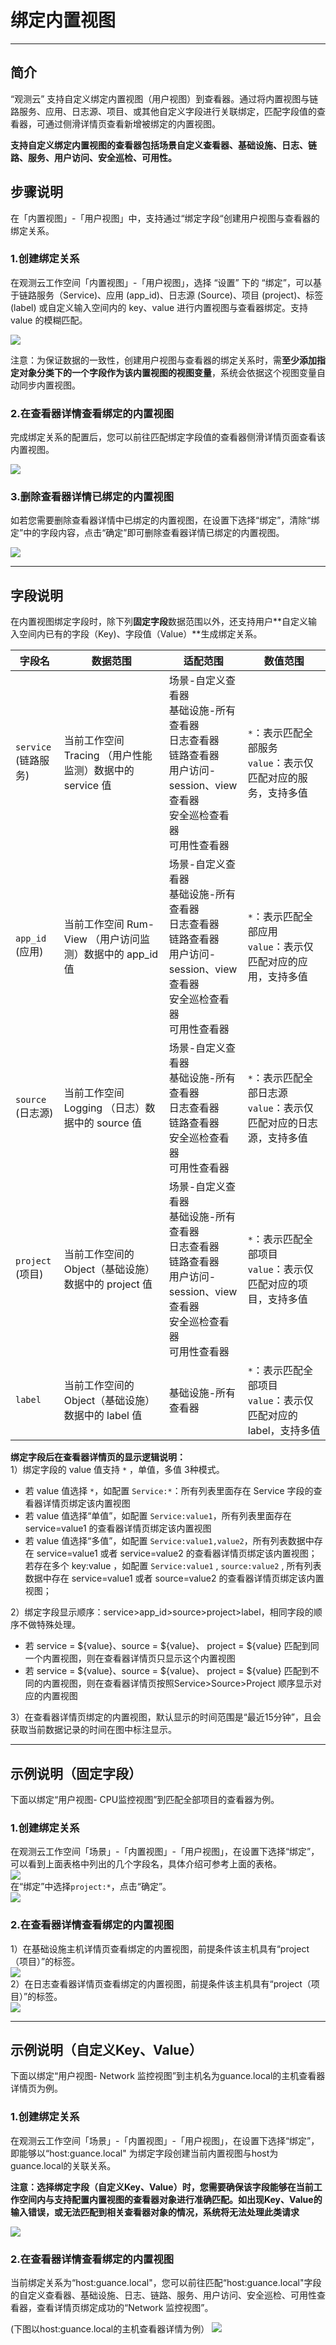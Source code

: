 # 绑定内置视图
---

## 简介

“观测云” 支持自定义绑定内置视图（用户视图）到查看器。通过将内置视图与链路服务、应用、日志源、项目、或其他自定义字段进行关联绑定，匹配字段值的查看器，可通过侧滑详情页查看新增被绑定的内置视图。

**支持自定义绑定内置视图的查看器包括场景自定义查看器、基础设施、日志、链路、服务、用户访问、安全巡检、可用性。**


## 步骤说明

在「内置视图」-「用户视图」中，支持通过“绑定字段“创建用户视图与查看器的绑定关系。

### 1.创建绑定关系

在观测云工作空间「内置视图」-「用户视图」，选择 “设置” 下的 “绑定”，可以基于链路服务（Service)、应用 (app_id)、日志源 (Source)、项目 (project)、标签 (label) 或自定义输入空间内的 key、value 进行内置视图与查看器绑定。支持 value 的模糊匹配。

![](../img/4.view_7.png)

注意：为保证数据的一致性，创建用户视图与查看器的绑定关系时，需**至少添加指定对象分类下的一个字段作为该内置视图的视图变量**，系统会依据这个视图变量自动同步内置视图。

### 2.在查看器详情查看绑定的内置视图

完成绑定关系的配置后，您可以前往匹配绑定字段值的查看器侧滑详情页面查看该内置视图。

![](../img/4.view_8.png)


### 3.删除查看器详情已绑定的内置视图

如若您需要删除查看器详情中已绑定的内置视图，在设置下选择“绑定”，清除“绑定”中的字段内容，点击“确定”即可删除查看器详情已绑定的内置视图。

![](../img/4.view_9.png)


---

## 字段说明

在内置视图绑定字段时，除下列**固定字段**数据范围以外，还支持用户**自定义输入空间内已有的字段（Key)、字段值（Value）**生成绑定关系。

| **字段名** | **数据范围** | **适配范围** | **数值范围** |
| --- | --- | --- | --- |
| `service`<br />(链路服务) | 当前工作空间 Tracing （用户性能监测）数据中的 service 值 | 场景-自定义查看器<br />基础设施-所有查看器<br />日志查看器<br />链路查看器<br />用户访问-session、view查看器<br />安全巡检查看器<br />可用性查看器 | ``*``：表示匹配全部服务<br />``value``：表示仅匹配对应的服务，支持多值 |
| `app_id`<br />(应用) | 当前工作空间 Rum-View （用户访问监测）数据中的 app_id 值 | 场景-自定义查看器<br />基础设施-所有查看器<br />日志查看器<br />链路查看器<br />用户访问-session、view查看器<br />安全巡检查看器<br />可用性查看器 | ``*``：表示匹配全部应用<br />``value``：表示仅匹配对应的应用，支持多值 |
| `source`<br />(日志源) | 当前工作空间 Logging （日志）数据中的 source 值 | 场景-自定义查看器<br />基础设施-所有查看器<br />日志查看器<br />链路查看器<br />安全巡检查看器<br />可用性查看器 | ``*``：表示匹配全部日志源<br />``value``：表示仅匹配对应的日志源，支持多值 |
| `project`<br />(项目) | 当前工作空间的 Object（基础设施） 数据中的 project 值 | 场景-自定义查看器<br />基础设施-所有查看器<br />日志查看器<br />链路查看器<br />用户访问-session、view查看器<br />安全巡检查看器<br />可用性查看器 | ``*``：表示匹配全部项目<br />``value``：表示仅匹配对应的项目，支持多值 |
| `label` | 当前工作空间的 Object（基础设施） 数据中的 label 值 | 基础设施-所有查看器 | ``*``：表示匹配全部项目<br />``value``：表示仅匹配对应的 label，支持多值 |

**绑定字段后在查看器详情页的显示逻辑说明：**<br />1）绑定字段的 value 值支持 `*` ，单值，多值 3种模式。

- 若 value 值选择 `*`，如配置 `Service:*`：所有列表里面存在 Service 字段的查看器详情页绑定该内置视图
- 若 value 值选择“单值”，如配置 `Service:value1`，所有列表里面存在 service=value1 的查看器详情页绑定该内置视图
- 若 value 值选择“多值”，如配置 `Service:value1,value2`，所有列表数据中存在 service=value1 或者 service=value2 的查看器详情页绑定该内置视图；若存在多个 key:value ，如配置 `Service:value1` , `source:value2` , 所有列表数据中存在 service=value1 或者 source=value2 的查看器详情页绑定该内置视图；

2）绑定字段显示顺序：service>app_id>source>project>label，相同字段的顺序不做特殊处理。

- 若 service = ${value}、source = ${value}、 project = ${value} 匹配到同一个内置视图，则在查看器详情页只显示这个内置视图
- 若 service = ${value}、source = ${value}、 project = ${value} 匹配到不同的内置视图，则在查看器详情页按照Service>Source>Project 顺序显示对应的内置视图

3）在查看器详情页绑定的内置视图，默认显示的时间范围是“最近15分钟”，且会获取当前数据记录的时间在图中标注显示。

---

## 示例说明（固定字段）

下面以绑定“用户视图- CPU监控视图”到匹配全部项目的查看器为例。

### 1.创建绑定关系

在观测云工作空间「场景」-「内置视图」-「用户视图」，在设置下选择“绑定”，可以看到上面表格中列出的几个字段名，具体介绍可参考上面的表格。<br />![](../img/4.view_4.png)<br />在“绑定”中选择`project:*`，点击“确定”。<br />![](../img/4.view_5.png)

### 2.在查看器详情查看绑定的内置视图
1）在基础设施主机详情页查看绑定的内置视图，前提条件该主机具有“project（项目）”的标签。<br />![](../img/4.view_bang_4.png)<br />2）在日志查看器详情页查看绑定的内置视图，前提条件该主机具有“project（项目）”的标签。<br />![](../img/4.view_bang_5.png)


---


## 示例说明（自定义Key、Value）

下面以绑定“用户视图- Network 监控视图”到主机名为guance.local的主机查看器详情页为例。

### 1.创建绑定关系

在观测云工作空间「场景」-「内置视图」-「用户视图」，在设置下选择“绑定”，即能够以“host:guance.local" 为绑定字段创建当前内置视图与host为guance.local的关联关系。

**注意：选择绑定字段（自定义Key、Value）时，您需要确保该字段能够在当前工作空间内与支持配置内置视图的查看器对象进行准确匹配。如出现Key、Value的输入错误，或无法匹配到相关查看器对象的情况，系统将无法处理此类请求**

![](../img/4.view_10.png)


### 2.在查看器详情查看绑定的内置视图

当前绑定关系为“host:guance.local"，您可以前往匹配“host:guance.local"字段的自定义查看器、基础设施、日志、链路、服务、用户访问、安全巡检、可用性查看器，查看详情页绑定成功的“Network 监控视图”。

(下图以host:guance.local的主机查看器详情为例）
![](../img/4.view_11.png)


